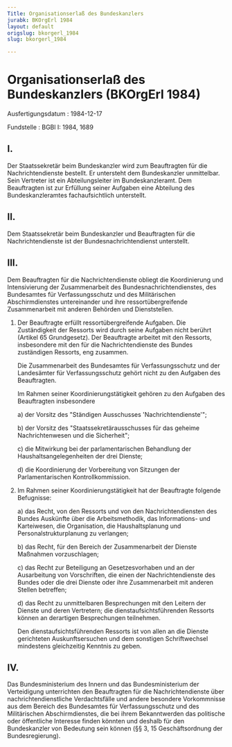 ```yaml
---
Title: Organisationserlaß des Bundeskanzlers
jurabk: BKOrgErl 1984
layout: default
origslug: bkorgerl_1984
slug: bkorgerl_1984

---
```


# Organisationserlaß des Bundeskanzlers (BKOrgErl 1984)

Ausfertigungsdatum
:   1984-12-17

Fundstelle
:   BGBl I: 1984, 1689



## I.

Der Staatssekretär beim Bundeskanzler wird zum Beauftragten für die Nachrichtendienste bestellt. Er untersteht dem Bundeskanzler unmittelbar.
Sein Vertreter ist ein Abteilungsleiter im Bundeskanzleramt.
Dem Beauftragten ist zur Erfüllung seiner Aufgaben eine Abteilung des Bundeskanzleramtes fachaufsichtlich unterstellt.


## II.

Dem Staatssekretär beim Bundeskanzler und Beauftragten für die Nachrichtendienste ist der Bundesnachrichtendienst unterstellt.


## III.

Dem Beauftragten für die Nachrichtendienste obliegt die Koordinierung und Intensivierung der Zusammenarbeit des Bundesnachrichtendienstes, des Bundesamtes für Verfassungsschutz und des Militärischen Abschirmdienstes untereinander und ihre ressortübergreifende Zusammenarbeit mit anderen Behörden und Dienststellen.

1.  Der Beauftragte erfüllt ressortübergreifende Aufgaben. Die Zuständigkeit der Ressorts wird durch seine Aufgaben nicht berührt (Artikel 65 Grundgesetz). Der Beauftragte arbeitet mit den Ressorts, insbesondere mit den für die Nachrichtendienste des Bundes zuständigen Ressorts, eng zusammen.

    Die Zusammenarbeit des Bundesamtes für Verfassungsschutz und der Landesämter für Verfassungsschutz gehört nicht zu den Aufgaben des Beauftragten.

    Im Rahmen seiner Koordinierungstätigkeit gehören zu den Aufgaben des Beauftragten insbesondere

    a)  der Vorsitz des "Ständigen Ausschusses 'Nachrichtendienste'";


    b)  der Vorsitz des "Staatssekretärausschusses für das geheime Nachrichtenwesen und die Sicherheit";


    c)  die Mitwirkung bei der parlamentarischen Behandlung der Haushaltsangelegenheiten der drei Dienste;


    d)  die Koordinierung der Vorbereitung von Sitzungen der Parlamentarischen Kontrollkommission.





2.  Im Rahmen seiner Koordinierungstätigkeit hat der Beauftragte folgende Befugnisse:

    a)  das Recht, von den Ressorts und von den Nachrichtendiensten des Bundes Auskünfte über die Arbeitsmethodik, das Informations- und Karteiwesen, die Organisation, die Haushaltsplanung und Personalstrukturplanung zu verlangen;


    b)  das Recht, für den Bereich der Zusammenarbeit der Dienste Maßnahmen vorzuschlagen;


    c)  das Recht zur Beteiligung an Gesetzesvorhaben und an der Ausarbeitung von Vorschriften, die einen der Nachrichtendienste des Bundes oder die drei Dienste oder ihre Zusammenarbeit mit anderen Stellen betreffen;


    d)  das Recht zu unmittelbaren Besprechungen mit den Leitern der Dienste und deren Vertretern; die dienstaufsichtsführenden Ressorts können an derartigen Besprechungen teilnehmen.




    Den dienstaufsichtsführenden Ressorts ist von allen an die Dienste gerichteten Auskunftsersuchen und dem sonstigen Schriftwechsel mindestens gleichzeitig Kenntnis zu geben.





## IV.

Das Bundesministerium des Innern und das Bundesministerium der Verteidigung unterrichten den Beauftragten für die Nachrichtendienste über nachrichtendienstliche Verdachtsfälle und andere besondere Vorkommnisse aus dem Bereich des Bundesamtes für Verfassungsschutz und des Militärischen Abschirmdienstes, die bei ihrem Bekanntwerden das politische oder öffentliche Interesse finden könnten und deshalb für den Bundeskanzler von Bedeutung sein können (§§ 3, 15 Geschäftsordnung der Bundesregierung).

